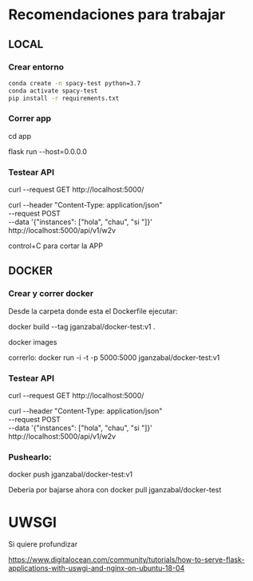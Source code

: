 # Recomendaciones para trabajar

## LOCAL
### Crear entorno
```bash
conda create -n spacy-test python=3.7
conda activate spacy-test
pip install -r requirements.txt
```

### Correr app
cd app

flask run --host=0.0.0.0

### Testear API
curl --request GET http://localhost:5000/ 

curl --header "Content-Type: application/json" \
  --request POST \
  --data '{"instances": ["hola", "chau", "si "]}' \
  http://localhost:5000/api/v1/w2v

control+C para cortar la APP

## DOCKER

### Crear y correr docker
Desde la carpeta donde esta el Dockerfile ejecutar:

docker build --tag jganzabal/docker-test:v1 .

docker images

correrlo:
docker run -i -t -p 5000:5000 jganzabal/docker-test:v1

### Testear API
curl --request GET http://localhost:5000/ 

curl --header "Content-Type: application/json" \
  --request POST \
  --data '{"instances": ["hola", "chau", "si "]}' \
  http://localhost:5000/api/v1/w2v


### Pushearlo:
docker push jganzabal/docker-test:v1

Debería por bajarse ahora con 
docker pull jganzabal/docker-test


# UWSGI
Si quiere profundizar

https://www.digitalocean.com/community/tutorials/how-to-serve-flask-applications-with-uswgi-and-nginx-on-ubuntu-18-04

